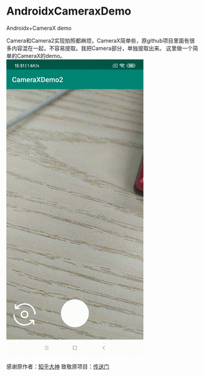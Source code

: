 # AndroidxCameraxDemo
Androidx+CameraX demo

Camera和Camera2实现拍照都麻烦，CameraX简单些，原github项目里面有很多内容混在一起，不容易提取。我把Camera部分，单独提取出来。
这里做一个简单的CameraX的demo。
![点击拍摄按钮](https://github.com/androidzhangjin/AndroidxCameraxDemo/blob/master/gif/camera.gif)

感谢原作者：[知乎大神](https://zhuanlan.zhihu.com/p/151590349)
致敬原项目：[传送门](https://github.com/chsmy/AndroidDailyText/tree/master/app_jetpack/src/main/java/com/chs/app_jetpack/ui/camera)
